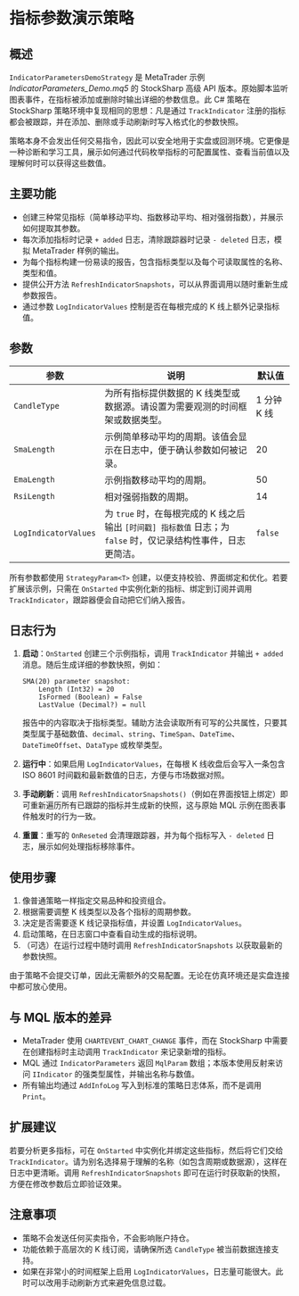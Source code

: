 # 指标参数演示策略

## 概述

`IndicatorParametersDemoStrategy` 是 MetaTrader 示例 *IndicatorParameters_Demo.mq5* 的 StockSharp 高级 API 版本。原始脚本监听图表事件，在指标被添加或删除时输出详细的参数信息。此 C# 策略在 StockSharp 策略环境中复现相同的思想：凡是通过 `TrackIndicator` 注册的指标都会被跟踪，并在添加、删除或手动刷新时写入格式化的参数快照。

策略本身不会发出任何交易指令，因此可以安全地用于实盘或回测环境。它更像是一种诊断和学习工具，展示如何通过代码枚举指标的可配置属性、查看当前值以及理解何时可以获得这些数值。

## 主要功能

- 创建三种常见指标（简单移动平均、指数移动平均、相对强弱指数），并展示如何提取其参数。
- 每次添加指标时记录 `+ added` 日志，清除跟踪器时记录 `- deleted` 日志，模拟 MetaTrader 样例的输出。
- 为每个指标构建一份易读的报告，包含指标类型以及每个可读取属性的名称、类型和值。
- 提供公开方法 `RefreshIndicatorSnapshots`，可以从界面调用以随时重新生成参数报告。
- 通过参数 `LogIndicatorValues` 控制是否在每根完成的 K 线上额外记录指标值。

## 参数

| 参数 | 说明 | 默认值 |
|------|------|--------|
| `CandleType` | 为所有指标提供数据的 K 线类型或数据源。请设置为需要观测的时间框架或数据类型。 | 1 分钟 K 线 |
| `SmaLength` | 示例简单移动平均的周期。该值会显示在日志中，便于确认参数如何被记录。 | 20 |
| `EmaLength` | 示例指数移动平均的周期。 | 50 |
| `RsiLength` | 相对强弱指数的周期。 | 14 |
| `LogIndicatorValues` | 为 `true` 时，在每根完成的 K 线之后输出 `[时间戳] 指标数值` 日志；为 `false` 时，仅记录结构性事件，日志更简洁。 | `false` |

所有参数都使用 `StrategyParam<T>` 创建，以便支持校验、界面绑定和优化。若要扩展该示例，只需在 `OnStarted` 中实例化新的指标、绑定到订阅并调用 `TrackIndicator`，跟踪器便会自动把它们纳入报告。

## 日志行为

1. **启动**：`OnStarted` 创建三个示例指标，调用 `TrackIndicator` 并输出 `+ added` 消息。随后生成详细的参数快照，例如：

   ```
   SMA(20) parameter snapshot:
       Length (Int32) = 20
       IsFormed (Boolean) = False
       LastValue (Decimal?) = null
   ```

   报告中的内容取决于指标类型。辅助方法会读取所有可写的公共属性，只要其类型属于基础数值、`decimal`、`string`、`TimeSpan`、`DateTime`、`DateTimeOffset`、`DataType` 或枚举类型。

2. **运行中**：如果启用 `LogIndicatorValues`，在每根 K 线收盘后会写入一条包含 ISO 8601 时间戳和最新数值的日志，方便与市场数据对照。

3. **手动刷新**：调用 `RefreshIndicatorSnapshots()`（例如在界面按钮上绑定）即可重新遍历所有已跟踪的指标并生成新的快照，这与原始 MQL 示例在图表事件触发时的行为一致。

4. **重置**：重写的 `OnReseted` 会清理跟踪器，并为每个指标写入 `- deleted` 日志，展示如何处理指标移除事件。

## 使用步骤

1. 像普通策略一样指定交易品种和投资组合。
2. 根据需要调整 K 线类型以及各个指标的周期参数。
3. 决定是否需要逐 K 线记录指标值，并设置 `LogIndicatorValues`。
4. 启动策略，在日志窗口中查看自动生成的指标说明。
5. （可选）在运行过程中随时调用 `RefreshIndicatorSnapshots` 以获取最新的参数快照。

由于策略不会提交订单，因此无需额外的交易配置。无论在仿真环境还是实盘连接中都可放心使用。

## 与 MQL 版本的差异

- MetaTrader 使用 `CHARTEVENT_CHART_CHANGE` 事件，而在 StockSharp 中需要在创建指标时主动调用 `TrackIndicator` 来记录新增的指标。
- MQL 通过 `IndicatorParameters` 返回 `MqlParam` 数组；本版本使用反射来访问 `IIndicator` 的强类型属性，并输出名称与数值。
- 所有输出均通过 `AddInfoLog` 写入到标准的策略日志体系，而不是调用 `Print`。

## 扩展建议

若要分析更多指标，可在 `OnStarted` 中实例化并绑定这些指标，然后将它们交给 `TrackIndicator`。请为别名选择易于理解的名称（如包含周期或数据源），这样在日志中更清晰。调用 `RefreshIndicatorSnapshots` 即可在运行时获取新的快照，方便在修改参数后立即验证效果。

## 注意事项

- 策略不会发送任何买卖指令，不会影响账户持仓。
- 功能依赖于高层次的 K 线订阅，请确保所选 `CandleType` 被当前数据连接支持。
- 如果在非常小的时间框架上启用 `LogIndicatorValues`，日志量可能很大。此时可以改用手动刷新方式来避免信息过载。
